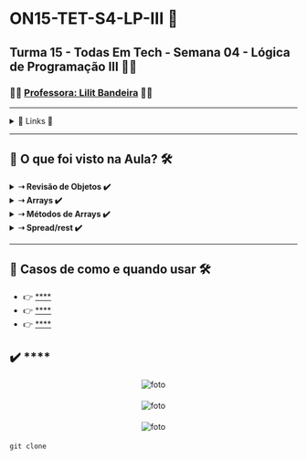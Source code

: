 # ON15-TET-S4-LP-III 🤝

## Turma 15 - Todas Em Tech - Semana 04 - Lógica de Programação III 👩‍💻

### 👩‍🏫 [Professora: Lilit Bandeira](https://github.com/lilitbandeira) ✍🏽
___

<details>
  <summary>
    <span>🔗 Links 🔗</span>
  </summary>
  <div>    
    * 📌<a href="https://www.youtube.com/watch?v=zKmwDnNOkVM&list=PLymAQGA_lVagCUqYtEgogYohW4KJil1Qw&index=9">Link da aula - Parte 1</a><br/>
    * 📌<a href="https://www.youtube.com/watch?v=zLtkC4klMMg&list=PLymAQGA_lVagCUqYtEgogYohW4KJil1Qw&index=10">Link da aula - Parte 2</a><br/>
    * 📌<a href="https://www.youtube.com/watch?v=98PWggCTwew&list=PLymAQGA_lVagCUqYtEgogYohW4KJil1Qw&index=11">Link da aula - Reforço</a><br/>
    * 📌<a href="https://github.com/reprograma/ON15-TET-S4-LP-III">Link do Repositório da Aula</a><br/>
  </div>
</details>

___
##  👀 O que foi visto na Aula? 🛠️
<details>
    <summary>
      <strong>➝ Revisão de Objetos ✔️</strong>
    </summary>    
    <div align="center">        
      <table border=1>             
        <tr>
          <td align="center">👉</td>                
          <td>Criando um objeto</td>                
          <td align="center">✅</td>
        </tr>
        <tr> 
          <td align="center">👉</td>
          <td>Notação de ponto - Digitando o ponto, podemos acessar todos as propriedades e métodos encapsuladas dentro do objeto</td>                
          <td align="center">✅</td>
        </tr>
        <tr>    
          <td align="center">👉</td>            
          <td>Notação de cochetes - Usamos as chaves (como strings) para acessar o valor de um item</td>                
          <td align="center">✅</td>
        </tr>
	<tr>    
          <td align="center">👉</td>            
          <td>Desestruturando um objeto</td>                
          <td align="center">✅</td>
        </tr>
	<tr>    
          <td align="center">👉</td>            
          <td>Objeto Date e seus métodos</td>                
          <td align="center">✅</td>
        </tr>
      </table>               
    </div>
</details>

<details>
    <summary>
      <strong>➝ Arrays ✔️</strong>
    </summary>    
    <div align="center">        
      <table border=1>             
        <tr>
          <td align="center">👉</td>                
          <td>Criando uma array</td>                
          <td align="center">✅</td>
        </tr>
        <tr> 
          <td align="center">👉</td>
          <td>Acessando o valor de um elemento da array</td>                
          <td align="center">✅</td>
        </tr>
        <tr>    
          <td align="center">👉</td>            
          <td>Desestruturando uma array</td>                
          <td align="center">✅</td>
        </tr>
      </table>               
    </div>
</details>

<details>
    <summary>
      <strong>➝ Métodos de Arrays ✔️</strong>
    </summary>    
    <div align="center">        
      <table border=1>             
        <tr>
          <td align="center">👉</td>                
          <td>find()</td>                
          <td align="center">✅</td>
        </tr>
        <tr> 
          <td align="center">👉</td>
          <td>filter()</td>                
          <td align="center">✅</td>
        </tr>
        <tr>    
          <td align="center">👉</td>            
          <td>map()</td>                
          <td align="center">✅</td>
        </tr>
	      <tr>    
          <td align="center">👉</td>            
          <td>forEach()</td>                
          <td align="center">✅</td>
        </tr>
	      <tr>    
          <td align="center">👉</td>            
          <td>reduce()</td>                
          <td align="center">✅</td>
        </tr>
        <tr> 
          <td align="center">👉</td>
          <td>concat()</td>                
          <td align="center">✅</td>
        </tr>
        <tr>    
          <td align="center">👉</td>            
          <td>push()</td>                
          <td align="center">✅</td>
        </tr>
	      <tr>    
          <td align="center">👉</td>            
          <td>shift()</td>                
          <td align="center">✅</td>
        </tr>
	      <tr>    
          <td align="center">👉</td>            
          <td>slice()</td>                
          <td align="center">✅</td>
        </tr>
        <tr>
          <td align="center">👉</td>                
          <td>splice()</td>                
          <td align="center">✅</td>
        </tr>
        <tr> 
          <td align="center">👉</td>
          <td>indexOf()</td>                
          <td align="center">✅</td>
        </tr>
        <tr>    
          <td align="center">👉</td>            
          <td>includes()</td>                
          <td align="center">✅</td>
        </tr>
	      <tr>    
          <td align="center">👉</td>            
          <td>join()</td>                
          <td align="center">✅</td>
        </tr>
      </table>               
    </div>
</details>

<details>
    <summary>
      <strong>➝ Spread/rest ✔️</strong>
    </summary>    
    <div align="center">        
      <table border=1>             
        <tr>
          <td align="center">👉</td>                
          <td>Spread syntax</td>                
          <td align="center">✅</td>
        </tr>
        <tr> 
          <td align="center">👉</td>
          <td>Rest Parameters</td>                
          <td align="center">✅</td>
        </tr>
      </table>               
    </div>
</details>


___
##  🔨 Casos de como e quando usar 🛠️

  * 👉 [**** ]()
  * 👉 [**** ]()
  * 👉 [**** ]()

## ✔️ **** 

#### 
<p align="center">
  <img alt="foto" title="foto" src=""/>
</p>

#### 
<p align="center">
  <img alt="foto" title="foto" src=""/>
</p>

#### 
<p align="center">
  <img alt="foto" title="foto" src=""/>
</p>

#### 
```git
git clone 
```
